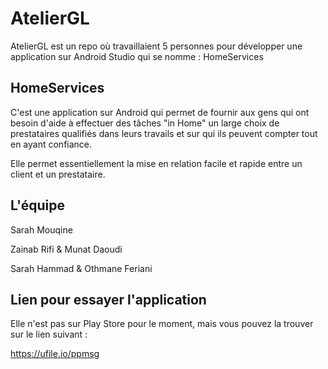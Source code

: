 # AtelierGL

AtelierGL est un repo où travaillaient 5 personnes pour développer une application sur Android Studio qui se nomme : HomeServices

## HomeServices

C'est une application sur Android qui permet de fournir aux gens qui ont besoin d'aide à effectuer des tâches "in Home" un large choix de prestataires qualifiés dans leurs travails et sur qui ils peuvent compter tout en ayant confiance.

Elle permet essentiellement la mise en relation facile et rapide entre un client et un prestataire.

## L'équipe

Sarah Mouqine

Zainab Rifi & Munat Daoudi

Sarah Hammad & Othmane Feriani

## Lien pour essayer l'application

Elle n'est pas sur Play Store pour le moment, mais vous pouvez la trouver sur le lien suivant :

https://ufile.io/ppmsg
